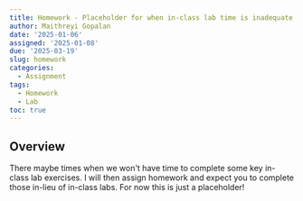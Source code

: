 ```yaml
---
title: Homework - Placeholder for when in-class lab time is inadequate
author: Maithreyi Gopalan
date: '2025-01-06'
assigned: '2025-01-08'
due: '2025-03-19'
slug: homework
categories:
  - Assignment
tags:
  - Homework
  - Lab 
toc: true
---
```




## Overview 

There maybe times when we won't have time to complete some key in-class lab exercises. I will then assign homework and expect you to complete those in-lieu of in-class labs. For now this is just a placeholder! 
